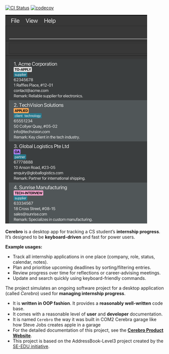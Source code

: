 [![CI Status](https://github.com/AY2526S1-CS2103T-F08a-1/tp/actions/workflows/gradle.yml/badge.svg)](https://github.com/AY2526S1-CS2103T-F08a-1/tp/actions/workflows/gradle.yml)
[![codecov](https://codecov.io/gh/AY2526S1-CS2103T-F08a-1/tp/graph/badge.svg?token=PWQSXFQV4C)](https://codecov.io/gh/AY2526S1-CS2103T-F08a-1/tp)

![Ui](docs/images/Ui.png)

**Cerebro** is a desktop app for tracking a CS student’s **internship progress**. It’s designed to be **keyboard-driven** and fast for power users.

**Example usages:**
  - Track all internship applications in one place (company, role, status, calendar, notes).
  - Plan and prioritise upcoming deadlines by sorting/filtering entries.
  - Review progress over time for reflections or career-advising meetings.
  - Update and search quickly using keyboard-friendly commands.

The project simulates an ongoing software project for a desktop application (called _Cerebro_) used for **managing internship progress**.
  * It is **written in OOP fashion**. It provides a **reasonably well-written** code base.
  * It comes with a reasonable level of **user** and **developer** documentation.
* It is named `Cerebro` the way it was built in COM2 Cerebra garage like how Steve Jobs creates apple in a garage
* For the detailed documentation of this project, see the **[Cerebro Product Website](https://ay2526s1-cs2103t-f08a-1.github.io/tp/)**.
* This project is based on the AddressBook-Level3 project created by the [SE-EDU initiative](https://se-education.org).


